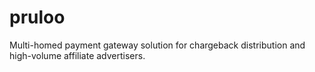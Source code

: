 # pruloo
Multi-homed payment gateway solution for chargeback distribution and high-volume affiliate advertisers.
